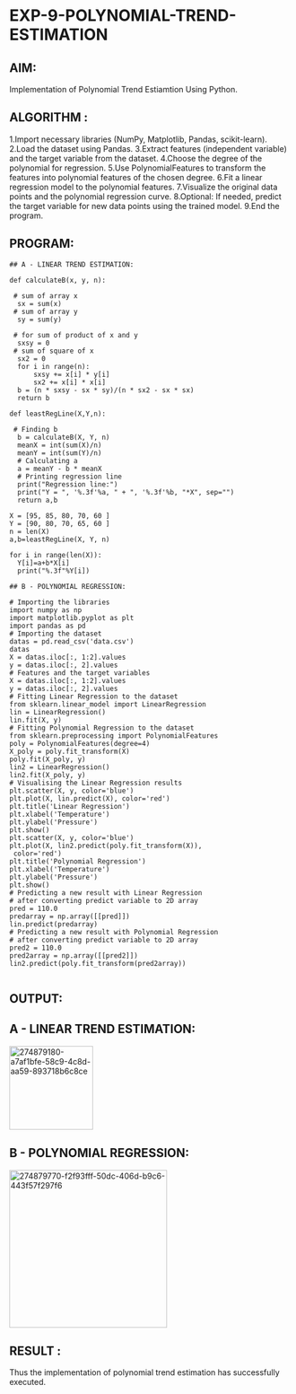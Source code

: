# EXP-9-POLYNOMIAL-TREND-ESTIMATION
## AIM:
Implementation of Polynomial Trend Estiamtion Using Python.
## ALGORITHM :
1.Import necessary libraries (NumPy, Matplotlib, Pandas, scikit-learn).
2.Load the dataset using Pandas.
3.Extract features (independent variable) and the target variable from the dataset.
4.Choose the degree of the polynomial for regression.
5.Use PolynomialFeatures to transform the features into polynomial features of the chosen degree.
6.Fit a linear regression model to the polynomial features.
7.Visualize the original data points and the polynomial regression curve.
8.Optional: If needed, predict the target variable for new data points using the trained model.
9.End the program.
## PROGRAM:
```
## A - LINEAR TREND ESTIMATION:

def calculateB(x, y, n):
 
 # sum of array x 
  sx = sum(x)
 # sum of array y 
  sy = sum(y)
 
 # for sum of product of x and y 
  sxsy = 0
 # sum of square of x 
  sx2 = 0
  for i in range(n):
      sxsy += x[i] * y[i]
      sx2 += x[i] * x[i]
  b = (n * sxsy - sx * sy)/(n * sx2 - sx * sx)
  return b

def leastRegLine(X,Y,n):
 
 # Finding b 
  b = calculateB(X, Y, n)
  meanX = int(sum(X)/n)
  meanY = int(sum(Y)/n)
  # Calculating a
  a = meanY - b * meanX
  # Printing regression line 
  print("Regression line:")
  print("Y = ", '%.3f'%a, " + ", '%.3f'%b, "*X", sep="")
  return a,b

X = [95, 85, 80, 70, 60 ]
Y = [90, 80, 70, 65, 60 ]
n = len(X)
a,b=leastRegLine(X, Y, n)

for i in range(len(X)):
  Y[i]=a+b*X[i]
  print("%.3f"%Y[i])

## B - POLYNOMIAL REGRESSION:

# Importing the libraries
import numpy as np
import matplotlib.pyplot as plt
import pandas as pd
# Importing the dataset
datas = pd.read_csv('data.csv')
datas
X = datas.iloc[:, 1:2].values
y = datas.iloc[:, 2].values
# Features and the target variables
X = datas.iloc[:, 1:2].values
y = datas.iloc[:, 2].values
# Fitting Linear Regression to the dataset
from sklearn.linear_model import LinearRegression
lin = LinearRegression()
lin.fit(X, y)
# Fitting Polynomial Regression to the dataset
from sklearn.preprocessing import PolynomialFeatures
poly = PolynomialFeatures(degree=4)
X_poly = poly.fit_transform(X)
poly.fit(X_poly, y)
lin2 = LinearRegression()
lin2.fit(X_poly, y)
# Visualising the Linear Regression results
plt.scatter(X, y, color='blue')
plt.plot(X, lin.predict(X), color='red')
plt.title('Linear Regression')
plt.xlabel('Temperature')
plt.ylabel('Pressure')
plt.show()
plt.scatter(X, y, color='blue')
plt.plot(X, lin2.predict(poly.fit_transform(X)),
 color='red')
plt.title('Polynomial Regression')
plt.xlabel('Temperature')
plt.ylabel('Pressure')
plt.show()
# Predicting a new result with Linear Regression
# after converting predict variable to 2D array
pred = 110.0
predarray = np.array([[pred]])
lin.predict(predarray)
# Predicting a new result with Polynomial Regression
# after converting predict variable to 2D array
pred2 = 110.0
pred2array = np.array([[pred2]])
lin2.predict(poly.fit_transform(pred2array))


```
## OUTPUT:
## A - LINEAR TREND ESTIMATION:
<img width="149" alt="274879180-a7af1bfe-58c9-4c8d-aa59-893718b6c8ce" src="https://github.com/naramala-niharika/EXP-9-POLYNOMIAL-TREND-ESTIMATION/assets/94165377/15b91bb2-2b04-46d3-8a13-66c2e876f6db">

## B - POLYNOMIAL REGRESSION:
<img width="281" alt="274879770-f2f93fff-50dc-406d-b9c6-443f57f297f6" src="https://github.com/naramala-niharika/EXP-9-POLYNOMIAL-TREND-ESTIMATION/assets/94165377/ce06c847-48b0-4b68-9993-00da7ce8a32f">

## RESULT :
Thus the implementation of polynomial trend estimation has successfully executed.

